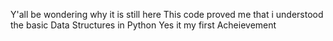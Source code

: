 Y'all be wondering why it is still here
This code proved me that i understood the basic Data Structures in Python 
Yes it my first Acheievement
